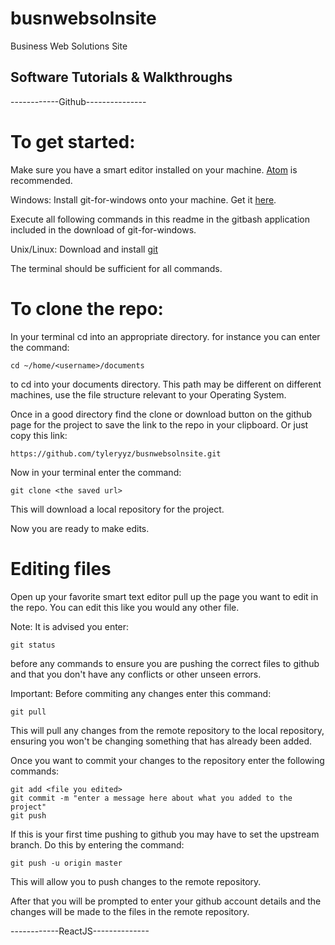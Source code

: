# busnwebsolnsite
Business Web Solutions Site

Software Tutorials & Walkthroughs
---------------------------------
------------Github---------------
# To get started:
Make sure you have a smart editor installed on your machine. <a href="https://atom.io">Atom</a> is recommended.

Windows: Install git-for-windows onto your machine. Get it <a href="https://git-for-windows.github.io/">here</a>.

Execute all following commands in this readme in the gitbash application included in the download of git-for-windows.

Unix/Linux: Download and install <a href="https://git-scm.com/downloads">git</a>

The terminal should be sufficient for all commands.

# To clone the repo:
In your terminal cd into an appropriate directory. for instance you can enter the command:

    cd ~/home/<username>/documents
        
to cd into your documents directory. This path may be different on different machines, 
use the file structure relevant to your Operating System.

Once in a good directory find the clone or download button on the github page for the project to save the link to the repo
in your clipboard. Or just copy this link: 

    https://github.com/tyleryyz/busnwebsolnsite.git

Now in your terminal enter the command:

    git clone <the saved url>
    
This will download a local repository for the project.

Now you are ready to make edits.

# Editing files
Open up your favorite smart text editor pull up the page you want to edit in the repo. You can edit this like you would any other file.

Note: It is advised you enter:

    git status

before any commands to ensure you are pushing the correct files to github and that you don't have any conflicts or other unseen errors.

Important: Before commiting any changes enter this command:

    git pull

This will pull any changes from the remote repository to the local repository, ensuring you won't be changing something that has already been added.

Once you want to commit your changes to the repository enter the following commands:

    git add <file you edited>
    git commit -m "enter a message here about what you added to the project"
    git push

If this is your first time pushing to github you may have to set the upstream branch. Do this by entering the command:

    git push -u origin master

This will allow you to push changes to the remote repository.

After that you will be prompted to enter your github account details and the changes will be made to the files in the remote repository.



------------ReactJS--------------
